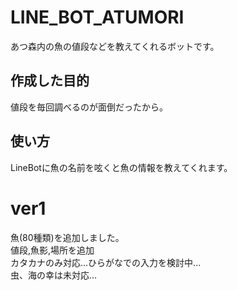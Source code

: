 # LINE_BOT_ATUMORI
あつ森内の魚の値段などを教えてくれるボットです。

## 作成した目的
値段を毎回調べるのが面倒だったから。

## 使い方
LineBotに魚の名前を呟くと魚の情報を教えてくれます。

# ver1
魚(80種類)を追加しました。  
値段,魚影,場所を追加  
カタカナのみ対応...ひらがなでの入力を検討中...  
虫、海の幸は未対応...  
